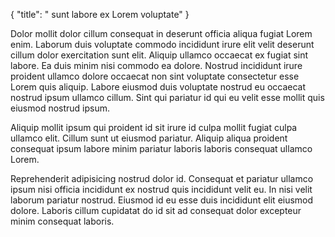 {
  "title": " sunt labore ex Lorem voluptate"
}

Dolor mollit dolor cillum consequat in deserunt officia aliqua fugiat Lorem enim. Laborum duis voluptate commodo incididunt irure elit velit deserunt cillum dolor exercitation sunt elit. Aliquip ullamco occaecat ex fugiat sint labore. Ea duis minim nisi commodo ea dolore. Nostrud incididunt irure proident ullamco dolore occaecat non sint voluptate consectetur esse Lorem quis aliquip. Labore eiusmod duis voluptate nostrud eu occaecat nostrud ipsum ullamco cillum. Sint qui pariatur id qui eu velit esse mollit quis eiusmod nostrud ipsum.

Aliquip mollit ipsum qui proident id sit irure id culpa mollit fugiat culpa ullamco elit. Cillum sunt ut eiusmod pariatur. Aliquip aliqua proident consequat ipsum labore minim pariatur laboris laboris consequat ullamco Lorem.

Reprehenderit adipisicing nostrud dolor id. Consequat et pariatur ullamco ipsum nisi officia incididunt ex nostrud quis incididunt velit eu. In nisi velit laborum pariatur nostrud. Eiusmod id eu esse duis incididunt elit eiusmod dolore. Laboris cillum cupidatat do id sit ad consequat dolor excepteur minim consequat laboris.